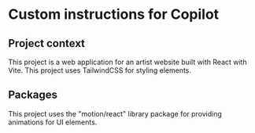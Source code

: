# Custom instructions for Copilot

## Project context
This project is a web application for an artist website built with React with Vite.
This project uses TailwindCSS for styling elements.

## Packages
This project uses the "motion/react" library package for providing animations for UI elements.
